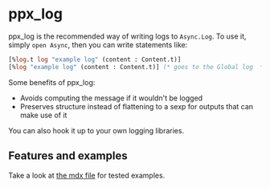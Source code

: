 # ppx_log

ppx_log is the recommended way of writing logs to `Async.Log`. To use it, simply `open
Async`, then you can write statements like:

```ocaml
[%log.t log "example log" (content : Content.t)]
[%log "example log" (content : Content.t)] (* goes to the Global log  *)
```

Some benefits of ppx_log:

* Avoids computing the message if it wouldn't be logged
* Preserves structure instead of flattening to a sexp for outputs that can make use of it

You can also hook it up to your own logging libraries.

Features and examples
------------------
Take a look at [the mdx file](./examples.mdx) for tested examples.
